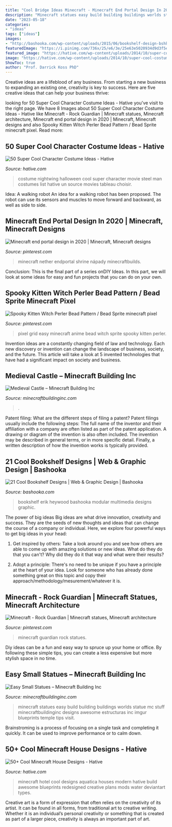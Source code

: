 ```yaml
---
title: "Cool Bridge Ideas Minecraft - Minecraft End Portal Design In 2020"
description: "Minecraft statues easy build building buildings worlds statue mc stuff minecraftbuildinginc designs awesome estructuras inc imgur blueprints temple tips visit"
date: "2023-05-18"
categories:
- "ideas"
tags: ["ideas"]
images:
- "http://bashooka.com/wp-content/uploads/2015/06/bookshelf-design-bshk-16.jpg"
featuredImage: "https://i.pinimg.com/736x/25/e6/3e/25e63e5020934d9d3f5e92ceb958a647.jpg"
featured_image: "https://hative.com/wp-content/uploads/2014/10/super-cool-costume-ideas/1-nightwing-halloween-costume.jpg"
image: "https://hative.com/wp-content/uploads/2014/10/super-cool-costume-ideas/1-nightwing-halloween-costume.jpg"
ShowToc: true
author: "Prof. Darrick Koss PhD"
---
```



Creative ideas are a lifeblood of any business. From starting a new business to expanding an existing one, creativity is key to success. Here are five creative ideas that can help your business thrive:

	

		
looking for 50 Super Cool Character Costume Ideas - Hative you've visit to the right page. We have 8 Images about 50 Super Cool Character Costume Ideas - Hative like Minecraft - Rock Guardian | Minecraft statues, Minecraft architecture, Minecraft end portal design in 2020 | Minecraft, Minecraft designs and also Spooky Kitten Witch Perler Bead Pattern / Bead Sprite minecraft pixel. Read more:
		
    
## 50 Super Cool Character Costume Ideas - Hative

<img loading=lazy src="https://hative.com/wp-content/uploads/2014/10/super-cool-costume-ideas/1-nightwing-halloween-costume.jpg" onerror="this.onerror=null;this.src='https://tse3.mm.bing.net/th?id=OIP.HYjxMr9dyV65Jasc4MfInAHaJ4&amp;pid=15.1';" alt="50 Super Cool Character Costume Ideas - Hative">

_Source: hative.com_

>costume nightwing halloween cool super character movie steel man costumes list hative un source movies tableau choisir. 

	

Idea: A walking robot
An idea for a walking robot has been proposed. The robot can use its sensors and muscles to move forward and backward, as well as side to side.

    
## Minecraft End Portal Design In 2020 | Minecraft, Minecraft Designs

<img loading=lazy src="https://i.pinimg.com/736x/4d/bf/30/4dbf30d080643915abc120ecc35f1aa3.jpg" onerror="this.onerror=null;this.src='https://tse3.mm.bing.net/th?id=OIP.-2kAIg3nXFDQpOgJ7la3pgHaD3&amp;pid=15.1';" alt="Minecraft end portal design in 2020 | Minecraft, Minecraft designs">

_Source: pinterest.com_

>minecraft nether endportal shrine nápady minecraftbuilds. 

	

Conclusion:
This is the final part of a series onDIY Ideas. In this part, we will look at some ideas for easy and fun projects that you can do on your own.

    
## Spooky Kitten Witch Perler Bead Pattern / Bead Sprite Minecraft Pixel

<img loading=lazy src="https://i.pinimg.com/736x/25/e6/3e/25e63e5020934d9d3f5e92ceb958a647.jpg" onerror="this.onerror=null;this.src='https://tse3.mm.bing.net/th?id=OIP.4MmhrZ0PoLHS27yvBTo6VwHaKX&amp;pid=15.1';" alt="Spooky Kitten Witch Perler Bead Pattern / Bead Sprite minecraft pixel">

_Source: pinterest.com_

>pixel grid easy minecraft anime bead witch sprite spooky kitten perler. 

	

Invention ideas are a constantly changing field of law and technology. Each new discovery or invention can change the landscape of business, society, and the future. This article will take a look at 5 invented technologies that have had a significant impact on society and business.

    
## Medieval Castle – Minecraft Building Inc

<img loading=lazy src="https://minecraftbuildinginc.com/wp-content/uploads/2013/02/Wizards-Tower.jpg" onerror="this.onerror=null;this.src='https://tse2.mm.bing.net/th?id=OIP.U4w5R9HIbAqjUI-8kS4odAHaEo&amp;pid=15.1';" alt="Medieval Castle – Minecraft Building Inc">

_Source: minecraftbuildinginc.com_

>. 

	

Patent filing: What are the different steps of filing a patent?
Patent filings usually include the following steps: 
The full name of the inventor and their affiliation with a company are often listed as part of the patent application. A drawing or diagram of the invention is also often included. The invention may be described in general terms, or in more specific detail. Finally, a written description of how the invention works is typically provided.

    
## 21 Cool Bookshelf Designs | Web &amp; Graphic Design | Bashooka

<img loading=lazy src="http://bashooka.com/wp-content/uploads/2015/06/bookshelf-design-bshk-16.jpg" onerror="this.onerror=null;this.src='https://tse1.mm.bing.net/th?id=OIP.xaRmbWJZAPc-_LiG7v4Q3gHaLH&amp;pid=15.1';" alt="21 Cool Bookshelf Designs | Web &amp; Graphic Design | Bashooka">

_Source: bashooka.com_

>bookshelf erik heywood bashooka modular multimedia designs graphic. 

	

The power of big ideas
Big ideas are what drive innovation, creativity and success. They are the seeds of new thoughts and ideas that can change the course of a company or individual. Here, we explore four powerful ways to get big ideas in your head:
1. Get inspired by others: Take a look around you and see how others are able to come up with amazing solutions or new ideas. What do they do that you can't? Why did they do it that way and what were their results?

2. Adopt a principle: There's no need to be unique if you have a principle at the heart of your idea. Look for someone who has already done something great on this topic and copy their approach/methodology/mesurement/whatever it is.

    
## Minecraft - Rock Guardian | Minecraft Statues, Minecraft Architecture

<img loading=lazy src="https://i.pinimg.com/736x/cc/94/8d/cc948d6019ddb5a891931906158a21b7.jpg" onerror="this.onerror=null;this.src='https://tse2.mm.bing.net/th?id=OIP.A7TGqZHTRRgvwxEYmONDkgHaKR&amp;pid=15.1';" alt="Minecraft - Rock Guardian | Minecraft statues, Minecraft architecture">

_Source: pinterest.com_

>minecraft guardian rock statues. 

	

Diy ideas can be a fun and easy way to spruce up your home or office. By following these simple tips, you can create a less expensive but more stylish space in no time.

    
## Easy Small Statues – Minecraft Building Inc

<img loading=lazy src="http://minecraftbuildinginc.com/wp-content/uploads/2016/05/13-Minecraft-small-statues-for-worlds-easy-to-build.jpg" onerror="this.onerror=null;this.src='https://tse2.mm.bing.net/th?id=OIP.vyqRn-y-ZpB9mG5ahlrWdQHaD7&amp;pid=15.1';" alt="Easy Small Statues – Minecraft Building Inc">

_Source: minecraftbuildinginc.com_

>minecraft statues easy build building buildings worlds statue mc stuff minecraftbuildinginc designs awesome estructuras inc imgur blueprints temple tips visit. 

	

Brainstroming is a process of focusing on a single task and completing it quickly. It can be used to improve performance or to calm down.

    
## 50+ Cool Minecraft House Designs - Hative

<img loading=lazy src="https://hative.com/wp-content/uploads/2014/02/minecraft-houses/minecraft-aquatica-hotel-43.jpg" onerror="this.onerror=null;this.src='https://tse1.mm.bing.net/th?id=OIP.MfY2se3GDoY0RYCeSse6PwHaEL&amp;pid=15.1';" alt="50+ Cool Minecraft House Designs - Hative">

_Source: hative.com_

>minecraft hotel cool designs aquatica houses modern hative build awesome blueprints redesigned creative plans mods water deviantart types. 

	

Creative art is a form of expression that often relies on the creativity of its artist. It can be found in all forms, from traditional art to creative writing. Whether it is an individual’s personal creativity or something that is created as part of a larger piece, creativity is always an important part of art.

